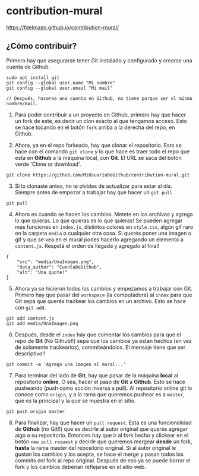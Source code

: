 # contribution-mural

https://fdelmazo.github.io/contribution-mural/

## ¿Cómo contribuir?

Primero hay que asegurarse tener Git instalado y configurado y crearse una cuenta de Github.

```
sudo apt install git
git config --global user.name "Mi nombre"
git config --global user.email "Mi mail"

// Después, hacerse una cuenta en Github, no tiene porque ser el mismo nombre/mail.
```

1. Para poder contribuir a un proyecto en Github, primero hay que hacer un fork de este, es decir un clon exacto al que tengamos acceso. Esto se hace tocando en el botón `fork` arriba a la derecha del repo, en Github.

2. Ahora, ya en el repo forkeado, hay que clonar el repositorio. Esto se hace con el comando `git clone` y lo que hace es traer todo el repo que esta en **Github** a la máquina local, con **Git**. El URL se saca del botón verde 'Clone or download'.

```
git clone https://github.com/MiUsuarioDeGithub/contribution-mural.git
```

3. Si lo clonaste antes, no te olvides de actualizar para estar al día. Siempre antes de empezar a trabajar hay que hacer un `git pull`

```
git pull
```

4.  Ahora es cuando se hacen los cambios. Metete en los archivos y agrega lo que quieras. Lo que quieras es lo que quieras! Se pueden agregar más funciones en `index.js`, distintos colores en `style.css`, algún gif raro en la carpeta `media` o cualquier otra cosa. Si querés poner una imagen o gif y que se vea en el mural podes hacerlo agregando un elemento a `content.js`. Respetá el orden de llegada y agregalo al final!

```
{
    "src": "media/UnaImagen.png",
    "data_author": "CuentaDeGithub",
    "alt": "Una quote!"
}
```

5. Ahora ya se hicieron todos los cambios y empezamos a trabajar con Git. Primero hay que pasar del `workspace` (la computadora) al `index` para que Git sepa que querés trackear los cambios en un archivo. Esto se hace con `git add`.

```
git add content.js
git add media/UnaImagen.png
```

6. Después, desde el `index` hay que comentar los cambios para que el repo de **Git** (No Github!!) sepa que los cambios ya están hechos (en vez de solamente trackearlos), commiteándolos. El mensaje tiene que ser descriptivo!!

```
git commit -m 'Agrego una imagen al mural...'
```

7. Para terminar del lado de **Git**, hay que pasar de la máquina **local** al repositorio **online**. O sea, hacer el paso de **Git** a **Github**. Esto se hace pusheando (push como acción inversa a pull). Al repositorio online git lo conoce como `origin`, y a la rama que queremos pushear es a `master`, que es la principal y la que se muestra en el sitio.

```
git push origin master
```

8. Para finalizar, hay que hacer un `pull request`. Esta es una funcionalidad de **Github** (no Git!!) que es decirle al autor original que querés agregar algo a su repositorio. Entonces hay que ir al fork hecho y clickear en el botón `new pull request` y decirle que queremos mergear **desde** un fork, **hasta** la rama master del repositorio original. Si al autor original le gustan los cambios y los acepta, se hace el merge y pasan todos los commits del fork al repo original. Después de eso ya se puede borrar el fork y los cambios deberían reflejarse en el sitio web.
